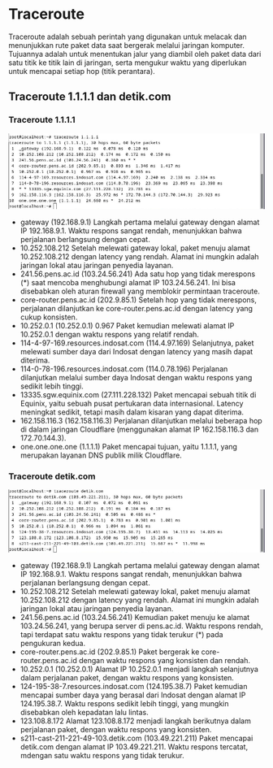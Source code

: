 # Traceroute

Traceroute adalah sebuah perintah yang digunakan untuk melacak dan menunjukkan rute paket data saat bergerak melalui jaringan komputer. Tujuannya adalah untuk menentukan jalur yang diambil oleh paket data dari satu titik ke titik lain di jaringan, serta mengukur waktu yang diperlukan untuk mencapai setiap hop (titik perantara).

## Traceroute 1.1.1.1 dan detik.com

### Traceroute 1.1.1.1

![alt text](https://github.com/AmirotulUmmah/Konsep-Jaringan/blob/main/assets/winbox-traceroute-oneoneoneone.jpg?raw=true)

- gateway (192.168.9.1)
  Langkah pertama melalui gateway dengan alamat IP 192.168.9.1. Waktu respons sangat rendah, menunjukkan bahwa perjalanan berlangsung dengan cepat.
- 10.252.108.212
  Setelah melewati gateway lokal, paket menuju alamat 10.252.108.212 dengan latency yang rendah. Alamat ini mungkin adalah jaringan lokal atau jaringan penyedia layanan.
- 241.56.pens.ac.id (103.24.56.241)
  Ada satu hop yang tidak merespons (*) saat mencoba menghubungi alamat IP 103.24.56.241. Ini bisa disebabkan oleh aturan firewall yang memblokir permintaan traceroute.
- core-router.pens.ac.id (202.9.85.1)
  Setelah hop yang tidak merespons, perjalanan dilanjutkan ke core-router.pens.ac.id dengan latency yang cukup konsisten.
- 10.252.0.1 (10.252.0.1) 0.967
  Paket kemudian melewati alamat IP 10.252.0.1 dengan waktu respons yang relatif rendah.
- 114-4-97-169.resources.indosat.com (114.4.97.169)
  Selanjutnya, paket melewati sumber daya dari Indosat dengan latency yang masih dapat diterima.
- 114-0-78-196.resources.indosat.com (114.0.78.196)
  Perjalanan dilanjutkan melalui sumber daya Indosat dengan waktu respons yang sedikit lebih tinggi.
- 13335.sgw.equinix.com (27.111.228.132)
  Paket mencapai sebuah titik di Equinix, yaitu sebuah pusat pertukaran data internasional. Latency meningkat sedikit, tetapi masih dalam kisaran yang dapat diterima.
- 162.158.116.3 (162.158.116.3)
  Perjalanan dilanjutkan melalui beberapa hop di dalam jaringan Cloudflare (menggunakan alamat IP 162.158.116.3 dan 172.70.144.3).
- one.one.one.one (1.1.1.1)
  Paket mencapai tujuan, yaitu 1.1.1.1, yang merupakan layanan DNS publik milik Cloudflare.

### Traceroute detik.com

![alt text](https://github.com/AmirotulUmmah/Konsep-Jaringan/blob/main/assets/winbox-traceroute-detik.com.jpg?raw=true)

- gateway (192.168.9.1)
  Langkah pertama melalui gateway dengan alamat IP 192.168.9.1. Waktu respons sangat rendah, menunjukkan bahwa perjalanan berlangsung dengan cepat.
- 10.252.108.212
  Setelah melewati gateway lokal, paket menuju alamat 10.252.108.212 dengan latency yang rendah. Alamat ini mungkin adalah jaringan lokal atau jaringan penyedia layanan.
- 241.56.pens.ac.id (103.24.56.241)
  Kemudian paket menuju ke alamat 103.24.56.241, yang berupa server di pens.ac.id. Waktu respons rendah, tapi terdapat satu waktu respons yang tidak terukur (*) pada pengukuran kedua.
- core-router.pens.ac.id (202.9.85.1)
  Paket bergerak ke core-router.pens.ac.id dengan waktu respons yang konsisten dan rendah.
- 10.252.0.1 (10.252.0.1) 
  Alamat IP 10.252.0.1 menjadi langkah selanjutnya dalam perjalanan paket, dengan waktu respons yang konsisten.
- 124-195-38-7.resources.indosat.com (124.195.38.7)
  Paket kemudian mencapai sumber daya yang berasal dari Indosat dengan alamat IP 124.195.38.7. Waktu respons sedikit lebih tinggi, yang mungkin disebabkan oleh kepadatan lalu lintas.
- 123.108.8.172
  Alamat 123.108.8.172 menjadi langkah berikutnya dalam perjalanan paket, dengan waktu respons yang konsisten.
- s211-cast-211-221-49-103.detik.com (103.49.221.211)
  Paket mencapai detik.com dengan alamat IP 103.49.221.211. Waktu respons tercatat, mdengan satu waktu respons yang tidak terukur.
